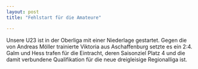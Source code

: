 ```yaml
---
layout: post
title: "Fehlstart für die Amateure"

---
```


Unsere U23 ist in der Oberliga mit einer Niederlage gestartet. Gegen die von Andreas Möller trainierte Viktoria aus Aschaffenburg setzte es ein 2:4. Galm und Hess trafen für die Eintracht, deren Saisonziel Platz 4 und die damit verbundene Qualifikation für die neue dreigleisige Regionalliga ist.


